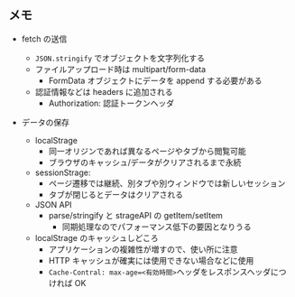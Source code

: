 ## メモ

- fetch の送信

  - `JSON.stringify` でオブジェクトを文字列化する
  - ファイルアップロード時は multipart/form-data
    - FormData オブジェクトにデータを append する必要がある
  - 認証情報などは headers に追加される
    - Authorization: 認証トークンヘッダ

- データの保存
  - localStrage
    - 同一オリジンであれば異なるページやタブから閲覧可能
    - ブラウザのキャッシュ/データがクリアされるまで永続
  - sessionStrage:
    - ページ遷移では継続、別タブや別ウィンドウでは新しいセッション
    - タブが閉じるとデータはクリアされる
  - JSON API
    - parse/stringify と strageAPI の getItem/setItem
      - 同期処理なのでパフォーマンス低下の要因となりうる
  - localStrage のキャッシュしどころ
    - アプリケーションの複雑性が増すので、使い所に注意
    - HTTP キャッシュが確実には使用できない場合などに使用
    - `Cache-Contral: max-age=<有効時間>`ヘッダをレスポンスヘッダにつければ OK
